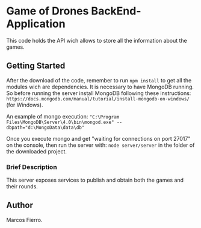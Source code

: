# Game of Drones  BackEnd-Application

This code holds the API wich allows to store all the information about the games.

## Getting Started

After the download of the code, remember to run ```npm install``` to get all the modules wich are dependencies.
It is necessary to have MongoDB running. So before running the server install MongoDB following these instructions: 
``` https://docs.mongodb.com/manual/tutorial/install-mongodb-on-windows/  ``` (for Windows).

An example of mongo execution: ``` "C:\Program Files\MongoDB\Server\4.0\bin\mongod.exe" --dbpath="d:\MongoData\data\db" ```

Once you execute mongo and get "waiting for connections on port 27017" on the console, then run the server with:
```node server/server``` in the folder of the downloaded project.

### Brief Description

This server exposes services to publish and obtain both the games and their rounds.


## Author

Marcos Fierro.
